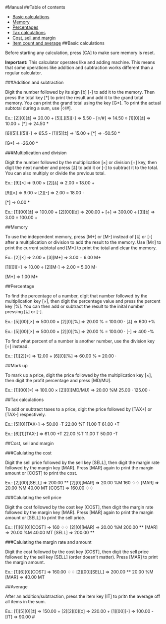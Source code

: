 #Manual
##Table of contents
- [Basic calculations](#basic-calculations)
- [Memory](#memory)
- [Percentages](#percentages)
- [Tax calculations](#tax-calculations)
- [Cost, sell and margin](#cost-sell-and-margin)
- [Item count and average](#item-count-and-average)
##Basic calculations

Before starting any calculation, press [CA] to make sure memory is reset.

**Important:** This calculator operates like and adding machine. This means that some operations like addition and subtraction works different than a regular calculator.

###Addition and subtraction

Digit the number followed by its sign [⩲] [-] to add it to the memory.
Then press the total key [\*] to print the result and add it to the grand total memory.
You can print the grand total using the key [G\*].
To print the actual subtotal during a sum, use [♢/#].

Ex.:
[2][0][⩲] => 20.00 +
[5][.][5][-] => 5.50 -
[♢/#] => 14.50 ♢
[1][0][⩲] => 10.00 +
[*] => 24.50 *

[6][5][.][5][-] => 65.5 -
[1][5][⩲] => 15.00 +
[*] => -50.50 *

[G*] => -26.00 *

###Multiplication and division

Digit the number followed by the multiplication [×] or division [÷] key, then digit the next number and press [⩲] to add it or [-] to subtract it to the total.
You can also multiply or divide the previous total.

Ex.: 
[9][×] => 9.00 ×
[2][⩲] => 2.00 = 18.00 +

[9][×] => 9.00 ×
[2][-] => 2.00 = 18.00 -

[*] => 0.00 *

Ex.:
[1][00][⩲] => 100.00 +
[2][00][⩲] => 200.00 +
[÷] => 300.00 ÷
[3][⩲] => 3.00 = 100.00 +

##Memory

To use the independent memory, press [M+] or [M-] instead of [⩲] or [-] after a multiplication or division to add the result to the memory.
Use [M♢] to print the current subtotal and [M*] to print the total and clear the memory.

Ex.:
[2][×] => 2.00 ×
[3][M+] => 3.00 = 6.00 M+

[1][0][÷] => 10.00 ÷
[2][M-] => 2.00 = 5.00 M-

[M*] => 1.00 M*

##Percentage

To find the percentage of a number, digit that number followed by the multiplication key [×], then digit the percentage value and press the percent key [%].
You can then add or subtract the result to the inital number pressing [⩲] or [-].

Ex.: 
[5][00][×] => 500.00 ×
[2][0][%] => 20.00 % = 100.00 · 
[⩲] => 600 +%

Ex.:
[5][00][×] => 500.00 ×
[2][0][%] => 20.00 % = 100.00 · 
[-] => 400 -%

To find what percent of a number is another number, use the division key [÷] instead.

Ex.:
[1][2][÷] => 12.00 ÷
[6][0][%] => 60.00 % = 20.00 ·

##Mark up

To mark up a price, digit the price followed by the multiplication key [×], then digit the profit percentage and press [MD/MU].

Ex.:
[1][00][×] => 100.00 ×
[2][0][MD/MU] => 20.00 %M 25.00 · 125.00 ·

##Tax calculations

To add or subtract taxes to a price, digit the price followed by [TAX+] or [TAX-] respectively.

Ex.: 
[5][0][TAX+] => 50.00 -T 22.00 %T 11.00 T 61.00 +T

Ex.:
[6][1][TAX-] => 61.00 +T 22.00 %T 11.00 T 50.00 -T

##Cost, sell and margin

###Calulating the cost

Digit the sell price followed by the sell key [SELL], then digit the margin rate followed by the margin key [MAR].
Press [MAR] again to print the margin amount or [COST] to print the cost.

Ex.: 
[2][00][SELL] => 200.00 **
[2][0][MAR] => 20.00 %M 160 ♢♢
[MAR] => 20.00 %M 40.00 MT
[COST] => 160.00 ♢♢

###Calulating the sell price

Digit the cost followed by the cost key [COST], then digit the margin rate followed by the margin key [MAR].
Press [MAR] again to print the margin amount or [SELL] to print the sell price.

Ex.: 
[1][6][0][COST] => 160 ♢♢
[2][0][MAR] => 20.00 %M 200.00 **
[MAR] => 20.00 %M 40.00 MT
[SELL] => 200.00 **

###Calulating the margin rate and amount

Digit the cost followed by the cost key [COST], then digit the sell price followed by the sell key [SELL] (order doesn't matter). Press [MAR] to print the margin amount.

Ex.:
[1][6][0][COST] => 160.00 ♢♢
[2][00][SELL] => 200.00 ** 20.00 %M
[MAR] => 40.00 MT

##Average

After an addition/subtraction, press the item key [IT] to pritn the average off all items in the sum.

Ex.:
[1][5][0][⩲] => 150.00 +
[2][2][0][⩲] => 220.00 +
[1][00][-] => 100.00 -
[IT] => 90.00 #